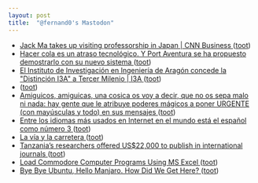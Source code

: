```yaml
---
layout: post
title:  "@fernand0's Mastodon"
---
```

*  [Jack Ma takes up visiting professorship in Japan \| CNN Business  ](https://edition.cnn.com/2023/05/02/business/jack-ma-visiting-professor-japan-university-intl-hnk/index.html) ([toot](https://mastodon.social/@fernand0/110571676513485856))
*  [Hacer cola es un atraso tecnológico. Y Port Aventura se ha propuesto demostrarlo con su nuevo sistema ](https://www.xataka.com/empresas-y-economia/hacer-cola-atraso-tecnologico-port-aventura-se-ha-propuesto-demostrarlo-su-nuevo-sistem) ([toot](https://mastodon.social/@fernand0/110571336714278884))
*  [El Instituto de Investigación en Ingeniería de Aragón concede la &quot;Distinción I3A&quot; a Tercer Milenio \|  I3A   ](https://i3a.unizar.es/es/noticias/el-instituto-de-investigacion-en-ingenieria-de-aragon-concede-la-distincion-i3a-tercer) ([toot](https://mastodon.social/@fernand0/110571149312794866))
*  [ ](https://hachyderm.io/@darshan) ([toot](https://mastodon.social/@fernand0/110571059051080033))
*  [Amiguicos, amiguicas, una cosica os voy a decir, que no os sepa malo ni nada: hay gente que le atribuye poderes mágicos a poner URGENTE (con mayúsculas y todo) en sus mensajes ](https://mastodon.social/@fernand0/110570974090648053) ([toot](https://mastodon.social/@fernand0/110570974090648053))
*  [Entre los idiomas más usados en Internet en el mundo está el español como número 3 ](https://www.microsiervos.com/archivo/mundoreal/idiomas-mas-usados-internet-mundo-espanol-3.htm) ([toot](https://mastodon.social/@fernand0/110570960027574236))
*  [La vía y la carretera ](https://www.flickr.com/photos/fernand0/52952668843) ([toot](https://mastodon.social/@fernand0/110570722907134249))
*  [Tanzania’s researchers offered US$22,000 to publish in international journals ](https://www.nature.com/articles/d41586-023-01729-) ([toot](https://mastodon.social/@fernand0/110570664729715847))
*  [Load Commodore Computer Programs Using MS Excel ](https://www.instructables.com/Load-Commodore-Computer-Programs-Using-MS-Excel) ([toot](https://mastodon.social/@fernand0/110570382683519589))
*  [Bye Bye Ubuntu, Hello Manjaro. How Did We Get Here? ](https://hackaday.com/2023/06/08/bye-bye-ubuntu-hello-manjaro-how-did-we-get-here) ([toot](https://mastodon.social/@fernand0/110570159886238724))

